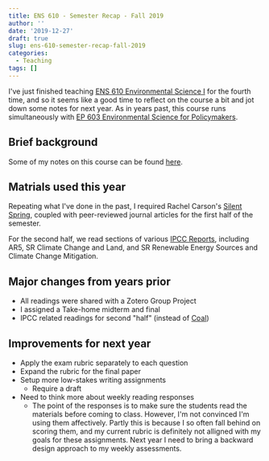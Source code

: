 ```yaml
---
title: ENS 610 - Semester Recap - Fall 2019
author: ''
date: '2019-12-27'
draft: true
slug: ens-610-semester-recap-fall-2019
categories:
  - Teaching
tags: []
---
```


I've just finished teaching [ENS 610 Environmental Science I](http://pace.smartcatalogiq.com/en/2018-2019/Graduate-Catalog/Course-Descriptions/ENS-Environmental-Science/600/ENS-610) for the fourth time, and so it seems like a good time to reflect on the course a bit and jot down some notes for next year. As in years past, this course runs simultaneously with [EP 603 Environmental Science for Policymakers](https://pace.smartcatalogiq.com/en/2018-2019/Graduate-Catalog/Course-Descriptions/EP-Environmental-Policy/600/EP-603). 

## Brief background

Some of my notes on this course can be found [here](https://github.com/mlammens/ENS-610).

## Matrials used this year

Repeating what I've done in the past, I required Rachel Carson's [Silent Spring](https://www.rachelcarson.org/SilentSpring.aspx), coupled with peer-reviewed journal articles for the first half of the semester.

For the second half, we read sections of various [IPCC Reports](https://www.ipcc.ch/reports/), including AR5, SR Climate Change and Land, and SR Renewable Energy Sources and Climate Change Mitigation.

## Major changes from years prior

* All readings were shared with a Zotero Group Project
* I assigned a Take-home midterm and final
* IPCC related readings for second "half" (instead of [Coal](https://www.amazon.com/Coal-Human-History-Barbara-Freese/dp/0465057934))

## Improvements for next year

* Apply the exam rubric separately to each question
* Expand the rubric for the final paper
* Setup more low-stakes writing assignments 
    * Require a draft
* Need to think more about weekly reading responses
    * The point of the responses is to make sure the students read the materials before coming to class. However, I'm not convinced I'm using them affectively. Partly this is because I so often fall behind on scoring them, and my current rubric is definitely not alligned with my goals for these assignments. Next year I need to bring a backward design approach to my weekly assessments.
